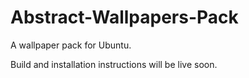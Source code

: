Abstract-Wallpapers-Pack
========================

A wallpaper pack for Ubuntu.

Build and installation instructions will be live soon.
